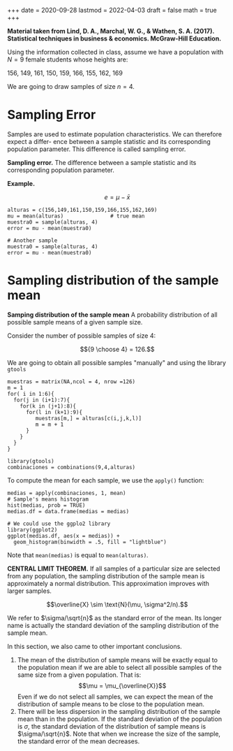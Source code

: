 +++
date      = 2020-09-28
lastmod   = 2022-04-03
draft     = false
math      = true
+++

**Material taken from Lind, D. A., Marchal, W. G., & Wathen, S. A. (2017). Statistical techniques in business & economics. McGraw-Hill Education.**


Using the information collected in class, assume we have a population with $N = 9$ female students whose heights are:

156, 149, 161, 150, 159, 166, 155, 162, 169

We are going to draw samples of size $n = 4$.


Sampling Error
================

Samples are used to estimate population characteristics. We can therefore expect a differ- ence between a sample statistic and its corresponding population parameter. This difference is called sampling error.

**Sampling error.** The difference between a sample statistic and its corresponding population parameter.

**Example.** 

$$e = \mu - \bar{x} $$

```{r}
alturas = c(156,149,161,150,159,166,155,162,169)
mu = mean(alturas)               # true mean
muestra0 = sample(alturas, 4)
error = mu - mean(muestra0)

# Another sample
muestra0 = sample(alturas, 4)
error = mu - mean(muestra0)
```

Sampling distribution of the sample mean
=======================================

**Samping distribution of the sample mean** A probability distribution of all possible sample means of a given sample size.


Consider the number of possible samples of size 4:

$${9 \choose 4} = 126.$$

We are going to obtain all possible samples "manually" and using the library `gtools`

```{r}
muestras = matrix(NA,ncol = 4, nrow =126)
m = 1
for( i in 1:6){
  for(j in (i+1):7){
    for(k in (j+1):8){
      for(l in (k+1):9){
         muestras[m,] = alturas[c(i,j,k,l)]
         m = m + 1
      }
    }
  }
}

library(gtools)
combinaciones = combinations(9,4,alturas)
```

To compute the mean for each sample, we use the `apply()` function:

```{r}
medias = apply(combinaciones, 1, mean)
# Sample's means histogram
hist(medias, prob = TRUE)
medias.df = data.frame(medias = medias)

# We could use the ggplo2 library
library(ggplot2)
ggplot(medias.df, aes(x = medias)) +
  geom_histogram(binwidth = .5, fill = "lightblue")
```

Note that `mean(medias)` is equal to `mean(alturas)`.


**CENTRAL LIMIT THEOREM.** If all samples of a particular size are selected from any population, the sampling distribution of the sample mean is approximately a normal distribution. This approximation improves with larger samples.

$$\overline{X} \sim \text{N}(\mu, \sigma^2/n).$$

We refer to $\sigma/\sqrt{n}$ as the standard error of the mean. Its longer name is actually the standard deviation of the sampling distribution of the sample mean.


In this section, we also came to other important conclusions.
1. The mean of the distribution of sample means will be exactly equal to the population mean if we are able to select all possible samples of the same size from a given population. That is:
$$\mu = \mu_{\overline{X}}$$
Even if we do not select all samples, we can expect the mean of the distribution of sample means to be close to the population mean.
2. There will be less dispersion in the sampling distribution of the sample mean than in the population. If the standard deviation of the population is $\sigma$, the standard deviation of the distribution of sample means is $\sigma/\sqrt{n}$. Note that when we increase the size of the sample, the standard error of the mean decreases.
